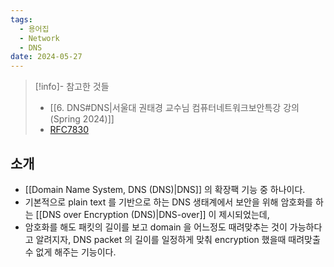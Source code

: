 ```yaml
---
tags:
  - 용어집
  - Network
  - DNS
date: 2024-05-27
---
```

> [!info]- 참고한 것들
> - [[6. DNS#DNS|서울대 권태경 교수님 컴퓨터네트워크보안특강 강의 (Spring 2024)]]
> - [RFC7830](https://datatracker.ietf.org/doc/html/rfc7830)

## 소개

- [[Domain Name System, DNS (DNS)|DNS]] 의 확장팩 기능 중 하나이다.
- 기본적으로 plain text 를 기반으로 하는 DNS 생태계에서 보안을 위해 암호화를 하는 [[DNS over Encryption (DNS)|DNS-over]] 이 제시되었는데,
- 암호화를 해도 패킷의 길이를 보고 domain 을 어느정도 때려맞추는 것이 가능하다고 알려지자, DNS packet 의 길이를 일정하게 맞춰 encryption 했을때 때려맞출 수 없게 해주는 기능이다.